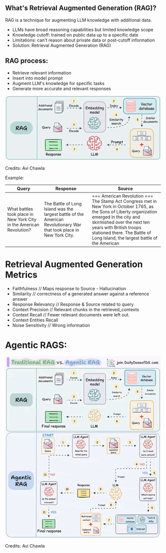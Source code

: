 ## What's Retrieval Augmented Generation (RAG)?

RAG is a technique for augmenting LLM knowledge with additional data.

- LLMs have broad reasoning capabilities but limited knowledge scope
- Knowledge cutoff: trained on public data up to a specific date
- Limitations: can't reason about private data or post-cutoff information
- Solution: Retrieval Augmented Generation (RAG)

## RAG process:

- Retrieve relevant information
- Insert into model prompt
- Augment LLM's knowledge for specific tasks
- Generate more accurate and relevant responses

![alt text](<_avichawla - 1880141212365255134.gif>)

Credits: Avi Chawla

Example:

| Query                                                                | Response                                                                                                             | Source                                                                                                                                                                                                                                                                                |
| -------------------------------------------------------------------- | -------------------------------------------------------------------------------------------------------------------- | ------------------------------------------------------------------------------------------------------------------------------------------------------------------------------------------------------------------------------------------------------------------------------------- |
| What battles took place in New York City in the American Revolution? | The Battle of Long Island was the largest battle of the American Revolutionary War that took place in New York City. | === American Revolution === The Stamp Act Congress met in New York in October 1765, as the Sons of Liberty organization emerged in the city and skirmished over the next ten years with British troops stationed there. The Battle of Long Island, the largest battle of the American |

# Retrieval Augmented Generation Metrics

- Faithfulness // Maps response to Source - Hallucination
- Similarity // correctness of a generated answer against a reference answer
- Response Relevancy // Response & Source related to query
- Context Precision // Relevant chunks in the retrieved_contexts
- Context Recall // Fewer relevant documents were left out.
- Context Entities Recall
- Noise Sensitivity // Wrong information

# Agentic RAGS:

![alt text](<_avichawla - 1880141232091115590-1.gif>)

Credits: Avi Chawla
